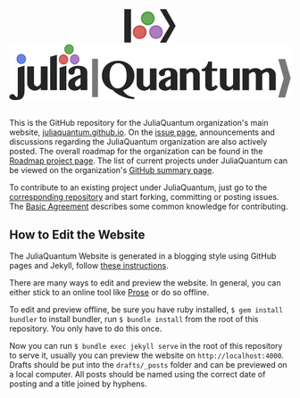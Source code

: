 <a name="logo"/>
<div align="center">
<a href="http://http://juliaquantum.github.io/" target="_blank">
<img src="images/logo_icon.png" alt="JuliaQuantum Logo" height="60"></img>
</a>
</div>

<a name="Textlogo"/>
<div align="center">
<a href="http://http://juliaquantum.github.io/" target="_blank">
<img src="images/logo_hires.png" alt="JuliaQuantum Logo in Text" height="100"></img>
</a>
</div>


##

This is the GitHub repository for the JuliaQuantum organization's main website, [juliaquantum.github.io](http://juliaquantum.github.io/). On the [issue page](https://github.com/JuliaQuantum/JuliaQuantum.github.io/issues), announcements and discussions regarding the JuliaQuantum organization are also actively posted. The overall roadmap for the organization can be found in the [Roadmap project page](https://github.com/JuliaQuantum/Roadmap). The list of current projects under JuliaQuantum can be viewed on the organization's [GitHub summary page](https://github.com/JuliaQuantum).

To contribute to an existing project under JuliaQuantum, just go to the [corresponding repository](https://github.com/JuliaQuantum) and start forking, committing or posting issues. The [Basic Agreement](https://github.com/JuliaQuantum/JuliaQuantum.github.io/issues/3) describes some common knowledge for contributing.


## How to Edit the Website

The JuliaQuantum Website is generated in a blogging style using GitHub pages and Jekyll,
follow [these instructions](https://help.github.com/articles/using-jekyll-with-pages).

There are many ways to edit and preview the website.
In general, you can either stick to an online tool like [Prose](http://prose.io) or do so offline.

To edit and preview offline, be sure you have ruby installed,
`$ gem install bundler` to install bundler, run `$ bundle install` from the root of this repository.
You only have to do this once.

Now you can run `$ bundle exec jekyll serve` in the root of this repository to serve it,
usually you can preview the website on `http://localhost:4000`.
Drafts should be put into the `drafts/_posts` folder and can be previewed on a local computer.
All posts should be named using the correct date of posting and a title joined by hyphens. 
